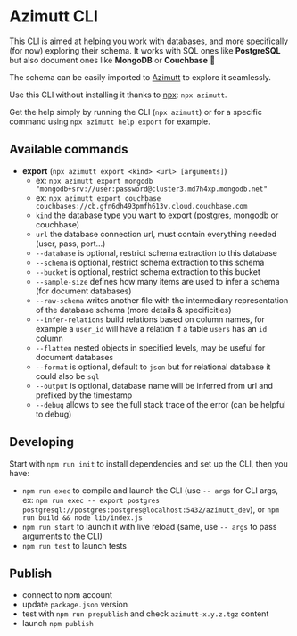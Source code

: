 # Azimutt CLI

This CLI is aimed at helping you work with databases, and more specifically (for now) exploring their schema.
It works with SQL ones like **PostgreSQL** but also document ones like **MongoDB** or **Couchbase** 🎉

The schema can be easily imported to [Azimutt](https://azimutt.app) to explore it seamlessly.

Use this CLI without installing it thanks to [npx](https://www.npmjs.com/package/npx): `npx azimutt`.

Get the help simply by running the CLI (`npx azimutt`) or for a specific command using `npx azimutt help export` for example.

## Available commands

- **export** (`npx azimutt export <kind> <url> [arguments]`)
  - ex: `npx azimutt export mongodb "mongodb+srv://user:password@cluster3.md7h4xp.mongodb.net"`
  - ex: `npx azimutt export couchbase couchbases://cb.gfn6dh493pmfh613v.cloud.couchbase.com`
  - `kind` the database type you want to export (postgres, mongodb or couchbase)
  - `url` the database connection url, must contain everything needed (user, pass, port...)
  - `--database` is optional, restrict schema extraction to this database
  - `--schema` is optional, restrict schema extraction to this schema
  - `--bucket` is optional, restrict schema extraction to this bucket
  - `--sample-size` defines how many items are used to infer a schema (for document databases)
  - `--raw-schema` writes another file with the intermediary representation of the database schema (more details & specificities)
  - `--infer-relations` build relations based on column names, for example a `user_id` will have a relation if a table `users` has an `id` column
  - `--flatten` nested objects in specified levels, may be useful for document databases
  - `--format` is optional, default to `json` but for relational database it could also be `sql`
  - `--output` is optional, database name will be inferred from url and prefixed by the timestamp
  - `--debug` allows to see the full stack trace of the error (can be helpful to debug)

## Developing

Start with `npm run init` to install dependencies and set up the CLI, then you have:

- `npm run exec` to compile and launch the CLI (use `-- args` for CLI args, ex: `npm run exec -- export postgres postgresql://postgres:postgres@localhost:5432/azimutt_dev`), or `npm run build && node lib/index.js`
- `npm run start` to launch it with live reload (same, use `-- args` to pass arguments to the CLI)
- `npm run test` to launch tests

## Publish

- connect to npm account
- update `package.json` version
- test with `npm run prepublish` and check `azimutt-x.y.z.tgz` content
- launch `npm publish`
